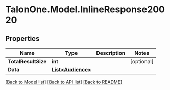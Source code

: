 
# TalonOne.Model.InlineResponse20020

## Properties

Name | Type | Description | Notes
------------ | ------------- | ------------- | -------------
**TotalResultSize** | **int** |  | [optional] 
**Data** | [**List&lt;Audience&gt;**](Audience.md) |  | 

[[Back to Model list]](../README.md#documentation-for-models)
[[Back to API list]](../README.md#documentation-for-api-endpoints)
[[Back to README]](../README.md)

